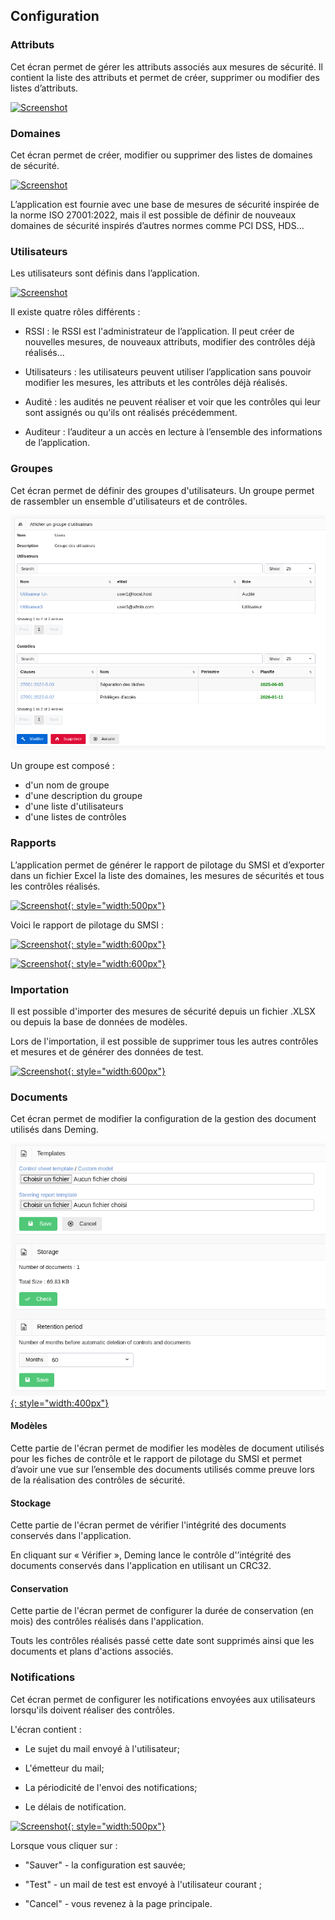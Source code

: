 ## Configuration

### Attributs <a name="tags"></a>

Cet écran permet de gérer les attributs associés aux mesures de sécurité.
Il contient la liste des attributs et permet de créer, supprimer ou modifier des listes d’attributs.

[![Screenshot](images/tags.fr.png)](images/tags.fr.png)

### Domaines <a name="domains"></a>

Cet écran permet de créer, modifier ou supprimer des listes de domaines de sécurité.

[![Screenshot](images/domains.fr.png)](images/domains.fr.png)

L’application est fournie avec une base de mesures de sécurité inspirée de la norme ISO 27001:2022, mais il est possible de définir de nouveaux domaines de sécurité inspirés d’autres normes comme PCI DSS, HDS...

### Utilisateurs <a name="users"></a>

Les utilisateurs sont définis dans l’application.

[![Screenshot](images/users.fr.png)](images/users.fr.png)

Il existe quatre rôles différents :

* RSSI : le RSSI est l'administrateur de l’application. Il peut créer de nouvelles mesures, de nouveaux attributs, modifier des contrôles déjà réalisés...

* Utilisateurs : les utilisateurs peuvent utiliser l’application sans pouvoir modifier les mesures, les attributs et les contrôles déjà réalisés.

* Audité : les audités ne peuvent réaliser et voir que les contrôles qui leur sont assignés ou qu'ils ont réalisés précédemment.

* Auditeur : l’auditeur a un accès en lecture à l’ensemble des informations de l’application.

### Groupes <a name="groups"></a>

Cet écran permet de définir des groupes d'utilisateurs.
Un groupe permet de rassembler un ensemble d'utilisateurs et de contrôles.

[![Screenshot](images/groups.fr.png)](images/groups.fr.png)

Un groupe est composé :

* d'un nom de groupe
* d'une description du groupe
* d'une liste d'utilisateurs
* d'une listes de contrôles

### Rapports <a name="report"></a>

L’application permet de générer le rapport de pilotage du SMSI et d’exporter dans un fichier Excel la liste des domaines, les mesures de sécurités et tous les contrôles réalisés.

[![Screenshot](images/reports.png){: style="width:500px"}](images/reports.png)

Voici le rapport de pilotage du SMSI :

[![Screenshot](images/report1.png){: style="width:600px"}](images/report1.png)

[![Screenshot](images/report2.png){: style="width:600px"}](images/report2.png)

### Importation <a name="import"></a>

Il est possible d'importer des mesures de sécurité depuis un fichier .XLSX ou depuis la base de données de modèles.

Lors de l'importation, il est possible de supprimer tous les autres contrôles et mesures et de générer des données de test.

[![Screenshot](images/import.png){: style="width:600px"}](images/import.png)

### Documents <a name="documents"></a>

Cet écran permet de modifier la configuration de la gestion des document utilisés dans Deming.

[![Screenshot](images/documents.png){: style="width:400px"}](images/documents.png)

#### Modèles

Cette partie de l'écran permet de modifier les modèles de document utilisés pour les fiches de contrôle et le rapport de pilotage du SMSI et permet d’avoir une vue sur l’ensemble des documents utilisés comme preuve lors de la réalisation des contrôles de sécurité.

#### Stockage

Cette partie de l'écran permet de vérifier l'intégrité des documents conservés dans l'application.

En cliquant sur « Vérifier », Deming lance le contrôle d'’intégrité des documents conservés dans l'application en utilisant un CRC32.

#### Conservation

Cette partie de l'écran permet de configurer la durée de conservation (en mois) des contrôles réalisés dans l'application.

Touts les contrôles réalisés passé cette date sont supprimés ainsi que les documents et plans d'actions associés.

### Notifications <a name="notifications"></a>

Cet écran permet de configurer les notifications envoyées aux utilisateurs lorsqu'ils doivent réaliser des contrôles.

L'écran contient :

* Le sujet du mail envoyé à l'utilisateur;

* L'émetteur du mail;

* La périodicité de l'envoi des notifications;

* Le délais de notification.

[![Screenshot](images/config.fr.png){: style="width:500px"}](images/config.fr.png)

Lorsque vous cliquer sur :

* "Sauver" - la configuration est sauvée;

* "Test" - un mail de test est envoyé à l'utilisateur courant ;

* "Cancel" - vous revenez à la page principale.
